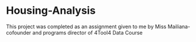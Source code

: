 # Housing-Analysis
This project was completed as an assignment given to me by Miss Mailiana- cofounder and programs director of 4Tool4 Data Course
